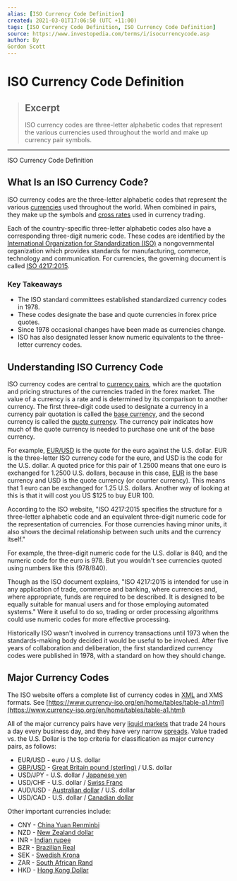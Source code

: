 ```yaml
---
alias: [ISO Currency Code Definition]
created: 2021-03-01T17:06:50 (UTC +11:00)
tags: [ISO Currency Code Definition, ISO Currency Code Definition]
source: https://www.investopedia.com/terms/i/isocurrencycode.asp
author: By
Gordon Scott
---
```


# ISO Currency Code Definition

> ## Excerpt
> ISO currency codes are three-letter alphabetic codes that represent the various currencies used throughout the world and make up currency pair symbols.

---

ISO Currency Code Definition
## What Is an ISO Currency Code?

ISO currency codes are the three-letter alphabetic codes that represent the various [currencies](https://www.investopedia.com/terms/c/currency.asp) used throughout the world. When combined in pairs, they make up the symbols and [cross rates](https://www.investopedia.com/terms/c/crossrate.asp) used in currency trading.

Each of the country-specific three-letter alphabetic codes also have a corresponding three-digit numeric code. These codes are identified by the [International Organization for Standardization (ISO)](https://www.investopedia.com/terms/i/international-organization-for-standardization-iso.asp) a nongovernmental organization which provides standards for manufacturing, commerce, technology and communication. For currencies, the governing document is called [ISO 4217:2015](https://www.iso.org/standard/64758.html).

### Key Takeaways

-   The ISO standard committees established standardized currency codes in 1978.
-   These codes designate the base and quote currencies in forex price quotes.
-   Since 1978 occasional changes have been made as currencies change.
-   ISO has also designated lesser know numeric equivalents to the three-letter currency codes.

## Understanding ISO Currency Code

ISO currency codes are central to [currency pairs](https://www.investopedia.com/terms/c/currencypair.asp), which are the quotation and pricing structures of the currencies traded in the forex market. The value of a currency is a rate and is determined by its comparison to another currency. The first three-digit code used to designate a currency in a currency pair quotation is called the [base currency](https://www.investopedia.com/terms/b/basecurrency.asp), and the second currency is called the [quote currency](https://www.investopedia.com/terms/q/quotecurrency.asp). The currency pair indicates how much of the quote currency is needed to purchase one unit of the base currency.

For example, [EUR/USD](https://www.investopedia.com/terms/forex/e/eur-usd-euro-us-dollar-currency-pair.asp) is the quote for the euro against the U.S. dollar. EUR is the three-letter ISO currency code for the euro, and USD is the code for the U.S. dollar. A quoted price for this pair of 1.2500 means that one euro is exchanged for 1.2500 U.S. dollars, because in this case, [EUR](https://www.investopedia.com/terms/e/eur.asp) is the base currency and USD is the quote currency (or counter currency). This means that 1 euro can be exchanged for 1.25 U.S. dollars. Another way of looking at this is that it will cost you US $125 to buy EUR 100.

According to the ISO website, "ISO 4217:2015 specifies the structure for a three-letter alphabetic code and an equivalent three-digit numeric code for the representation of currencies. For those currencies having minor units, it also shows the decimal relationship between such units and the currency itself."

For example, the three-digit numeric code for the U.S. dollar is 840, and the numeric code for the euro is 978. But you wouldn't see currencies quoted using numbers like this (978/840).

Though as the ISO document explains, "ISO 4217:2015 is intended for use in any application of trade, commerce and banking, where currencies and, where appropriate, funds are required to be described. It is designed to be equally suitable for manual users and for those employing automated systems." Were it useful to do so, trading or order processing algorithms could use numeric codes for more effective processing.

Historically ISO wasn't involved in currency transactions until 1973 when the standards-making body decided it would be useful to be involved. After five years of collaboration and deliberation, the first standardized currency codes were published in 1978, with a standard on how they should change.

## Major Currency Codes

The ISO website offers a complete list of currency codes in [XML](https://www.investopedia.com/terms/x/extensible-markup-language-xml.asp) and XMS formats. See [https://www.currency-iso.org/en/home/tables/table-a1.html](https://www.currency-iso.org/en/home/tables/table-a1.html)

All of the major currency pairs have very [liquid markets](https://www.investopedia.com/terms/l/liquidmarket.asp) that trade 24 hours a day every business day, and they have very narrow [spreads](https://www.investopedia.com/terms/s/spread.asp). Value traded vs. the U.S. Dollar is the top criteria for classification as major currency pairs, as follows:

-   EUR/USD - euro / U.S. dollar
-   [GBP/USD](https://www.investopedia.com/terms/forex/g/gbp-usd-british-pound-us-dollar-currency-pair.asp) - [Great Britain pound (sterling)](https://www.investopedia.com/terms/g/gbp.asp) / U.S. dollar
-   USD/JPY - U.S. dollar / [Japanese yen](https://www.investopedia.com/terms/j/jpy.asp)
-   USD/CHF - U.S. dollar / [Swiss Franc](https://www.investopedia.com/terms/forex/c/chf-swiss-franc.asp)
-   AUD/USD - [Australian dollar](https://www.investopedia.com/terms/forex/a/aud-australian-dollar.asp) / U.S. dollar
-   USD/CAD - U.S. dollar / [Canadian dollar](https://www.investopedia.com/terms/forex/c/cad-canadian-dollar.asp)

Other important currencies include:

-   CNY - [China Yuan Renminbi](https://www.investopedia.com/terms/forex/c/cny-china-yuan-renminbi.asp)
-   NZD - [New Zealand dollar](https://www.investopedia.com/terms/forex/n/nzd-new-zealand-dollar.asp)
-   INR - [Indian rupee](https://www.investopedia.com/terms/i/inr.asp)
-   BZR - [Brazilian Real](https://www.investopedia.com/terms/forex/a/brl-brazilian-real.asp)
-   SEK - [Swedish Krona](https://www.investopedia.com/terms/s/sek-swedish-krona.asp)
-   ZAR - [South African Rand](https://www.investopedia.com/terms/forex/z/zar-south-african-rand.asp)
-   HKD - [Hong Kong Dollar](https://www.investopedia.com/terms/forex/h/hkd-hong-kong-dollars.asp)
